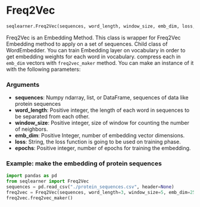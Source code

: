 # Freq2Vec
```python
seqlearner.Freq2Vec(sequences, word_length, window_size, emb_dim, loss, epochs)
```

Freq2Vec is an Embedding Method. This class is wrapper for Freq2Vec Embedding method to apply on a set of sequences. Child class of WordEmbedder.
You can train Embedding layer on vocabulary in order to get embedding weights for each word in vocabulary. compress each in `emb_dim` vectors with `freq2vec_maker` method.
You can make an instance of it with the following parameters:

### Arguments
- __sequences__: Numpy ndarray, list, or DataFrame, sequences of data like protein sequences
- __word_length__: Positive integer, the length of each word in sequences to be separated from each other.
- __window_size__: Positive integer, size of window for counting the number of neighbors.
- __emb_dim__: Positive Integer, number of embedding vector dimensions.
- __loss__: String, the loss function is going to be used on training phase.
- __epochs__: Positive integer, number of epochs for training the embedding.

### Example: make the embedding of protein sequences

```python
import pandas as pd
from seqlearner import Freq2Vec
sequences = pd.read_csv("./protein_sequences.csv", header=None)
freq2vec = Freq2Vec(sequences, word_length=3, window_size=5, emb_dim=25, loss="mean_squared_error", epochs=250)
freq2vec.freq2vec_maker()
```




